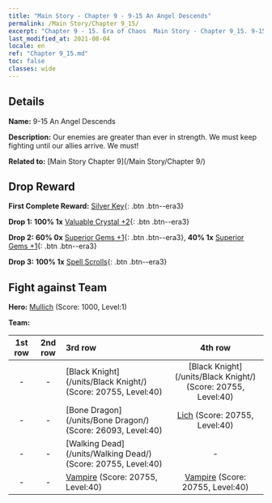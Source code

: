 ```yaml
---
title: "Main Story - Chapter 9 - 9-15 An Angel Descends"
permalink: /Main Story/Chapter 9_15/
excerpt: "Chapter 9 - 15. Era of Chaos  Main Story - Chapter 9_15. 9-15 An Angel Descends"
last_modified_at: 2021-08-04
locale: en
ref: "Chapter 9_15.md"
toc: false
classes: wide
---
```


## Details

 **Name:** 9-15 An Angel Descends

 **Description:** Our enemies are greater than ever in strength. We must keep fighting until our allies arrive. We must!

 **Related to:** [Main Story Chapter 9](/Main Story/Chapter 9/)

## Drop Reward

 **First Complete Reward:** [Silver Key](/Items/con_693/){: .btn .btn--era3}

 **Drop 1:** **100% 1x** [Valuable Crystal +2](/Items/mat_31/){: .btn .btn--era3}

 **Drop 2:** **60% 0x** [Superior Gems +1](/Items/mat_23/){: .btn .btn--era3}, **40% 1x** [Superior Gems +1](/Items/mat_23/){: .btn .btn--era3}

 **Drop 3:** **100% 1x** [Spell Scrolls](/Items/con_694/){: .btn .btn--era3}


## Fight against Team
 **Hero:** [Mullich](/heroes/Mullich/) (Score: 1000, Level:1)

 **Team:**


  | 1st row | 2nd row | 3rd row | 4th row |
  |:----:|:----:|:----|:----:|
  | - | - | [Black Knight](/units/Black Knight/) (Score: 20755, Level:40)  | [Black Knight](/units/Black Knight/) (Score: 20755, Level:40)  |
  | - | - | [Bone Dragon](/units/Bone Dragon/) (Score: 26093, Level:40)  | [Lich](/units/Lich/) (Score: 20755, Level:40)  |
  | - | - | [Walking Dead](/units/Walking Dead/) (Score: 20755, Level:40)  | - |
  | - | - | [Vampire](/units/Vampire/) (Score: 20755, Level:40)  | [Vampire](/units/Vampire/) (Score: 20755, Level:40)  |


